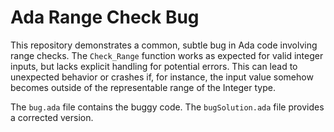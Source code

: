 # Ada Range Check Bug
This repository demonstrates a common, subtle bug in Ada code involving range checks. The `Check_Range` function works as expected for valid integer inputs, but lacks explicit handling for potential errors.  This can lead to unexpected behavior or crashes if, for instance, the input value somehow becomes outside of the representable range of the Integer type.

The `bug.ada` file contains the buggy code. The `bugSolution.ada` file provides a corrected version.